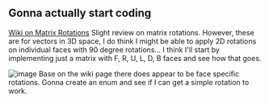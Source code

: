 ## Gonna actually start coding

[Wiki on Matrix Rotations](https://en.wikipedia.org/wiki/Rotation_matrix)
Slight review on matrix rotations. However, these are for vectors in 3D space, I do think I might be able to apply 2D rotations on individual faces with 90 degree rotations... I think I'll start by implementing just a matrix with F, R, U, L, D, B faces and see how that goes.

![image](https://upload.wikimedia.org/wikipedia/commons/thumb/0/00/Cube_permutation_1_1.svg/360px-Cube_permutation_1_1.svg.png)
Base on the wiki page there does appear to be face specific rotations. Gonna create an enum and see if I can get a simple rotation to work.
